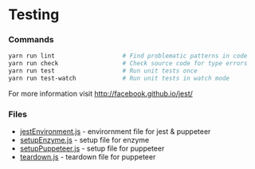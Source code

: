 # Testing

### Commands

```bash
yarn run lint                   # Find problematic patterns in code
yarn run check                  # Check source code for type errors
yarn run test                   # Run unit tests once
yarn run test-watch             # Run unit tests in watch mode
```

For more information visit http://facebook.github.io/jest/

### Files

- [jestEnvironment.js](./jestEnvironment.js) - envirornment file for jest & puppeteer
- [setupEnzyme.js](./setupEnzyme.js) - setup file for enzyme
- [setupPuppeteer.js](./setupPuppeteer.js) - setup file for puppeteer
- [teardown.js](./teardown.js) - teardown file for puppeteer
